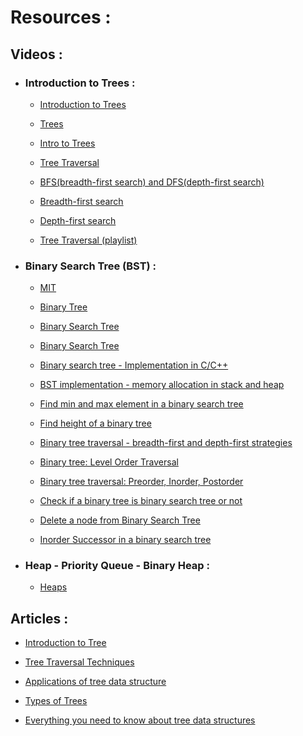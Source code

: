 # Resources :

## Videos :

* ### Introduction to Trees :

    * [Introduction to Trees](https://www.youtube.com/watch?v=qH6yxkw0u78&list=PL2_aWCzGMAwI3W_JlcBbtYTwiQSsOTa6P&index=25)

    * [Trees](https://www.youtube.com/watch?v=oSWTXtMglKE)

    * [Intro to Trees](https://www.coursera.org/lecture/data-structures/trees-95qda)

    * [Tree Traversal](https://www.coursera.org/lecture/data-structures/tree-traversal-fr51b)

    * [BFS(breadth-first search) and DFS(depth-first search)](https://www.youtube.com/watch?v=uWL6FJhq5fM)

    * [Breadth-first search](https://youtu.be/HZ5YTanv5QE)

    * [Depth-first search](https://youtu.be/Urx87-NMm6c)

    * [Tree Traversal (playlist)](https://www.youtube.com/playlist?list=PL9xmBV_5YoZO1JC2RgEi04nLy6D-rKk6b)



* ### Binary Search Tree (BST) :

    * [MIT](https://www.youtube.com/watch?v=76dhtgZt38A&ab_channel=MITOpenCourseWare)

    * [Binary Tree](https://www.youtube.com/watch?v=H5JubkIy_p8&list=PL2_aWCzGMAwI3W_JlcBbtYTwiQSsOTa6P&index=26)

    * [Binary Search Tree](https://www.youtube.com/watch?v=i_Q0v_Ct5lY)

    * [Binary Search Tree](https://www.youtube.com/watch?v=pYT9F8_LFTM&list=PL2_aWCzGMAwI3W_JlcBbtYTwiQSsOTa6P&index=27)

    * [Binary search tree - Implementation in C/C++](https://www.youtube.com/watch?v=COZK7NATh4k&list=PL2_aWCzGMAwI3W_JlcBbtYTwiQSsOTa6P&index=29)

    * [BST implementation - memory allocation in stack and heap](https://www.youtube.com/watch?v=hWokyBoo0aI&list=PL2_aWCzGMAwI3W_JlcBbtYTwiQSsOTa6P&index=29)

    * [Find min and max element in a binary search tree](https://www.youtube.com/watch?v=Ut90klNN264&list=PL2_aWCzGMAwI3W_JlcBbtYTwiQSsOTa6P&index=30)

    * [Find height of a binary tree](https://www.youtube.com/watch?v=_pnqMz5nrRs&list=PL2_aWCzGMAwI3W_JlcBbtYTwiQSsOTa6P&index=31)

    * [Binary tree traversal - breadth-first and depth-first strategies](https://www.youtube.com/watch?v=9RHO6jU--GU&list=PL2_aWCzGMAwI3W_JlcBbtYTwiQSsOTa6P&index=32)

    * [Binary tree: Level Order Traversal](https://www.youtube.com/watch?v=86g8jAQug04&list=PL2_aWCzGMAwI3W_JlcBbtYTwiQSsOTa6P&index=33)

    * [Binary tree traversal: Preorder, Inorder, Postorder](https://www.youtube.com/watch?v=gm8DUJJhmY4&list=PL2_aWCzGMAwI3W_JlcBbtYTwiQSsOTa6P&index=34)

    * [Check if a binary tree is binary search tree or not](https://www.youtube.com/watch?v=yEwSGhSsT0U&list=PL2_aWCzGMAwI3W_JlcBbtYTwiQSsOTa6P&index=35)

    * [Delete a node from Binary Search Tree](https://www.youtube.com/watch?v=gcULXE7ViZw&list=PL2_aWCzGMAwI3W_JlcBbtYTwiQSsOTa6P&index=36)

    * [Inorder Successor in a binary search tree](https://www.youtube.com/watch?v=5cPbNCrdotA&list=PL2_aWCzGMAwI3W_JlcBbtYTwiQSsOTa6P&index=37)



* ### Heap - Priority Queue - Binary Heap :

    * [Heaps](https://www.youtube.com/watch?v=t0Cq6tVNRBA)

## Articles :

* [Introduction to Tree](https://www.geeksforgeeks.org/introduction-to-tree-data-structure-and-algorithm-tutorials/)

* [Tree Traversal Techniques](https://www.geeksforgeeks.org/tree-traversals-inorder-preorder-and-postorder/?ref=lbp)

* [Applications of tree data structure](https://www.geeksforgeeks.org/applications-of-tree-data-structure/?ref=lbp)

* [Types of Trees](https://www.thecrazyprogrammer.com/2019/09/types-of-trees-in-data-structure.html)

* [Everything you need to know about tree data structures](https://www.freecodecamp.org/news/all-you-need-to-know-about-tree-data-structures-bceacb85490c/)


